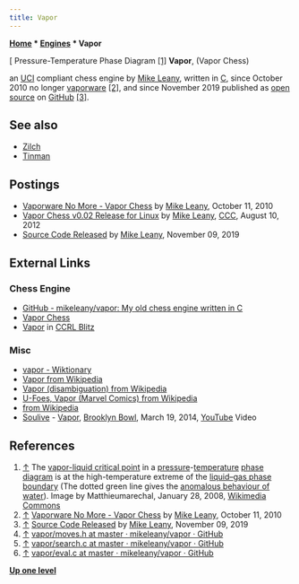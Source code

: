 ```yaml
---
title: Vapor
---
```

**[Home](Home "Home") \* [Engines](Engines "Engines") \* Vapor**



[ Pressure-Temperature Phase Diagram <a id="cite-note-1" href="#cite-ref-1">[1]</a>
**Vapor**, (Vapor Chess)  

an [UCI](UCI "UCI") compliant chess engine by [Mike Leany](Mike_Leany "Mike Leany"), written in [C](C "C"), since October 2010 no longer [vaporware](https://en.wikipedia.org/wiki/Vaporware) <a id="cite-note-2" href="#cite-ref-2">[2]</a>, and since November 2019 published as [open source](Category:Open_Source "Category:Open Source") on [GitHub](https://en.wikipedia.org/wiki/GitHub) <a id="cite-note-3" href="#cite-ref-3">[3]</a>. 



## See also


* [Zilch](Zilch "Zilch")
* [Tinman](Tinman "Tinman")


## Postings


* [Vaporware No More - Vapor Chess](http://vapor.mikeleany.com/home/vaporwarenomore) by [Mike Leany](Mike_Leany "Mike Leany"), October 11, 2010
* [Vapor Chess v0.02 Release for Linux](http://www.talkchess.com/forum3/viewtopic.php?f=2&t=44755) by [Mike Leany](Mike_Leany "Mike Leany"), [CCC](CCC "CCC"), August 10, 2012
* [Source Code Released](http://vapor.mikeleany.com/home/sourcecodereleased) by [Mike Leany](Mike_Leany "Mike Leany"), November 09, 2019


## External Links


### Chess Engine


* [GitHub - mikeleany/vapor: My old chess engine written in C](https://github.com/mikeleany/vapor)
* [Vapor Chess](http://vapor.mikeleany.com/)
* [Vapor](http://www.computerchess.org.uk/ccrl/404/cgi/engine_details.cgi?print=Details&each_game=1&eng=Vapor%200.01r12#Vapor_0_01r12) in [CCRL Blitz](CCRL "CCRL")


### Misc


* [vapor - Wiktionary](https://en.wiktionary.org/wiki/vapor)
* [Vapor from Wikipedia](https://en.wikipedia.org/wiki/Vapor)
* [Vapor (disambiguation) from Wikipedia](https://en.wikipedia.org/wiki/Vapor_(disambiguation))
* [U-Foes, Vapor (Marvel Comics) from Wikipedia](https://en.wikipedia.org/wiki/U-Foes)
* [from Wikipedia](https://en.wikipedia.org/wiki/Vaporware)
* [Soulive](https://en.wikipedia.org/wiki/Soulive) - [Vapor](https://en.wikipedia.org/wiki/Break_Out_(Soulive_album)), [Brooklyn Bowl](https://en.wikipedia.org/wiki/Brooklyn_Bowl), March 19, 2014, [YouTube](https://en.wikipedia.org/wiki/YouTube) Video


 
## References


1. <a id="cite-ref-1" href="#cite-note-1">↑</a> The [vapor-liquid critical point](https://en.wikipedia.org/wiki/Critical_point_(thermodynamics)) in a [pressure](https://en.wikipedia.org/wiki/Pressure)-[temperature](https://en.wikipedia.org/wiki/Temperature) [phase diagram](https://en.wikipedia.org/wiki/Phase_diagram) is at the high-temperature extreme of the [liquid–gas phase boundary](https://en.wikipedia.org/wiki/Supercritical_liquid%E2%80%93gas_boundaries) (The dotted green line gives the [anomalous behaviour of water](https://en.wikipedia.org/wiki/Superheated_water#Explanation_of_anomalous_behaviour)). Image by Matthieumarechal, January 28, 2008, [Wikimedia Commons](https://en.wikipedia.org/wiki/Wikimedia_Commons)
2. <a id="cite-ref-2" href="#cite-note-2">↑</a> [Vaporware No More - Vapor Chess](http://vapor.mikeleany.com/home/vaporwarenomore) by [Mike Leany](Mike_Leany "Mike Leany"), October 11, 2010
3. <a id="cite-ref-3" href="#cite-note-3">↑</a> [Source Code Released](http://vapor.mikeleany.com/home/sourcecodereleased) by [Mike Leany](Mike_Leany "Mike Leany"), November 09, 2019
4. <a id="cite-ref-4" href="#cite-note-4">↑</a> [vapor/moves.h at master · mikeleany/vapor · GitHub](https://github.com/mikeleany/vapor/blob/master/src/moves.h)
5. <a id="cite-ref-5" href="#cite-note-5">↑</a> [vapor/search.c at master · mikeleany/vapor · GitHub](https://github.com/mikeleany/vapor/blob/master/src/search.c)
6. <a id="cite-ref-6" href="#cite-note-6">↑</a> [vapor/eval.c at master · mikeleany/vapor · GitHub](https://github.com/mikeleany/vapor/blob/master/src/eval.c)

**[Up one level](Engines "Engines")**







 
